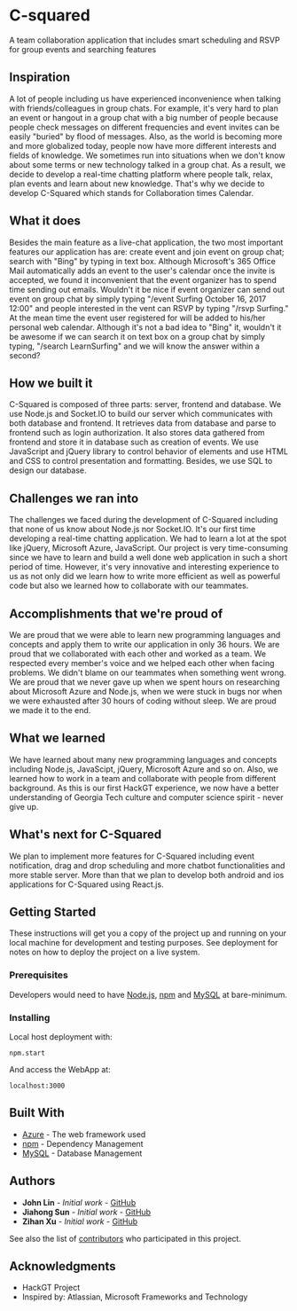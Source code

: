 # C-squared

A team collaboration application that includes smart scheduling and RSVP for group events and searching features

## Inspiration
A lot of people including us have experienced inconvenience when talking with friends/colleagues in group chats. For example, it's very hard to plan an event or hangout in a group chat with a big number of people because people check messages on different frequencies and event invites can be easily "buried" by flood of messages.  Also, as the world is becoming more and more globalized today, people now have more different interests and fields of knowledge. We sometimes run into situations when we don't know about some terms or new technology talked in a group chat. 
As a result, we decide to develop a real-time chatting platform where people talk, relax, plan events and learn about new knowledge. That's why we decide to develop C-Squared which stands for Collaboration times Calendar.

## What it does
Besides the main feature as a live-chat application, the two most important features our application has are: create event and join event on group chat; search with "Bing" by typing in text box. Although Microsoft's 365 Office Mail automatically adds an event to the user's calendar once the invite is accepted, we found it inconvenient that the event organizer has to spend time sending out emails. Wouldn't it be nice if event organizer can send out event on group chat by simply typing "/event Surfing October 16, 2017 12:00" and people interested in the vent can RSVP by typing "/rsvp Surfing." At the mean time the event user registered for will be added to his/her personal web calendar.
Although it's not a bad idea to "Bing" it, wouldn't it be awesome if we can search it on text box on a group chat by simply typing, "/search LearnSurfing" and we will know the answer within a second? 

## How we built it
C-Squared is composed of three parts: server, frontend and database. We use Node.js and Socket.IO to build our server which communicates with both database and frontend. It retrieves data from database and parse to frontend such as login authorization. It also stores data gathered from frontend and store it in database such as creation of events. We use JavaScript and jQuery library to control behavior of elements and use HTML and CSS to control presentation and formatting. Besides, we use SQL to design our database.

## Challenges we ran into
The challenges we faced during the development of C-Squared including that none of us know about Node.js nor Socket.IO. It's our first time developing a real-time chatting application. We had to learn a lot at the spot like jQuery, Microsoft Azure, JavaScript. Our project is very time-consuming since we have to learn and build a well done web application in such a short period of time. However, it's very innovative and interesting experience to us as not only did we learn how to write more efficient as well as powerful code but also we learned how to collaborate with our teammates.

## Accomplishments that we're proud of
We are proud that we were able to learn new programming languages and concepts and apply them to write our application in only 36 hours. We are proud that we collaborated with each other and worked as a team. We respected every member's voice and we helped each other when facing problems. We didn't blame on our teammates when something went wrong. We are proud that we never gave up when we spent hours on researching about Microsoft Azure and Node.js, when we were stuck in bugs nor when we were exhausted after 30 hours of coding without sleep. We are proud we made it to the end.

## What we learned
We have learned about many new programming languages and concepts including Node.js, JavaScipt, jQuery, Microsoft Azure and so on. Also, we learned how to work in a team and collaborate with people from different background. As this is our first HackGT experience, we now have a better understanding of Georgia Tech culture and computer science spirit - never give up.

## What's next for C-Squared
We plan to implement more features for C-Squared including event notification, drag and drop scheduling and more chatbot functionalities and more stable server. More than that we plan to develop both android and ios applications for C-Squared using React.js.

## Getting Started

These instructions will get you a copy of the project up and running on your local machine for development and testing purposes. See deployment for notes on how to deploy the project on a live system.

### Prerequisites

Developers would need to have [Node.js](https://nodejs.org/en/download/), [npm](https://docs.npmjs.com/cli/install) and [MySQL](https://dev.mysql.com/downloads/installer/) at bare-minimum. 

### Installing

Local host deployment with: 

```
npm.start
```

And access the WebApp at: 

```
localhost:3000
```

## Built With

* [Azure](https://docs.microsoft.com/en-us/azure/) - The web framework used
* [npm](https://docs.npmjs.com/) - Dependency Management
* [MySQL](https://dev.mysql.com/doc/) - Database Management

## Authors

* **John Lin** - *Initial work* - [GitHub](https://github.com/jlin332)
* **Jiahong Sun** - *Initial work* - [GitHub](https://github.com/xingxing888)
* **Zihan Xu** - *Initial work* - [GitHub](https://github.com/xuzihan0311)

See also the list of [contributors](https://github.com/xuzihan0311/C-squared/settings/collaboration) who participated in this project.

## Acknowledgments

* HackGT Project
* Inspired by: Atlassian, Microsoft Frameworks and Technology
